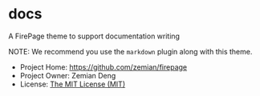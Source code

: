 # docs

A FirePage theme to support documentation writing

NOTE: We recommend you use the `markdown` plugin along with this theme.

* Project Home: https://github.com/zemian/firepage
* Project Owner: Zemian Deng
* License: [The MIT License (MIT)](license.md)
